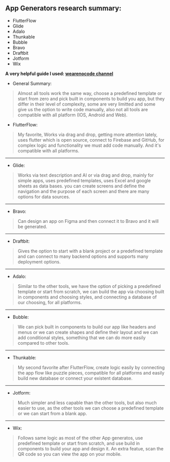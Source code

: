 ## App Generators research summary:

* FlutterFlow
* Glide
* Adalo
* Thunkable
* Bubble
* Bravo
* Draftbit
* Jotform
* Wix 

**A very helpful guide I used: [wearenocode channel](https://www.youtube.com/@wearenocode)**

* General Summary:
> Almost all tools work the same way, choose a predefined template or start from zero and pick built in components to build you app, but they differ in their level of complexity, some are very limitted and some give us the option to write code manually, also not all tools are compatible with all platform (IOS, Android and Web).

* FlutterFlow:
>My favorite, Works via drag and drop, getting more attention lately, uses flutter which is open source, connect to Firebase and GitHub,
for complex logic and functionality we must add code manually. And it's compatible with all platforms.
---------------------------------------------------------------------------
* Glide:
>Works via text description and AI or via drag and drop, mainly for simple apps, uses predefined templates, uses Excel and google sheets as data bases.
you can create screens and define the navigation and the purpose of each screen and there are many options for data sources.
---------------------------------------------------------------------------
* Bravo:
>Can design an app on Figma and then connect it to Bravo and it will be generated.
---------------------------------------------------------------------------
* Draftbit:
>Gives the option to start with a blank project or a predefined template
and can connect to many backend options and supports many deployment options.
---------------------------------------------------------------------------
* Adalo:
>Similar to the other tools, we have the option of picking a predefined template or start from scratch, we can build the app via choosing built in components and choosing styles, and connecting a database of our choosing, for all platforms.
---------------------------------------------------------------------------
* Bubble:
>We can pick built in components to build our app like headers and menus or we can create shapes and define their layout and we can add conditional styles, something that we can do more easily compared to other tools.
---------------------------------------------------------------------------
* Thunkable:
>My second favorite after FlutterFlow, create logic easily by connecting the app flow like puzzle pieces, compatible for all platforms and easily build new database or connect your existent database.
---------------------------------------------------------------------------
* Jotform:
>Much simpler and less capable than the other tools, but also much easier to use, as the other tools we can choose a predefined template or we can  start from a blank app.
---------------------------------------------------------------------------
* Wix:
>Follows same logic as most of the other App generatos, use predefined template or start from scratch, and use build in components to build your app and design it. An extra featue, scan the QR code so you can view the app on your mobile.
